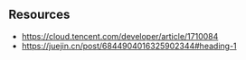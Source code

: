 ## Resources
- https://cloud.tencent.com/developer/article/1710084
- https://juejin.cn/post/6844904016325902344#heading-1